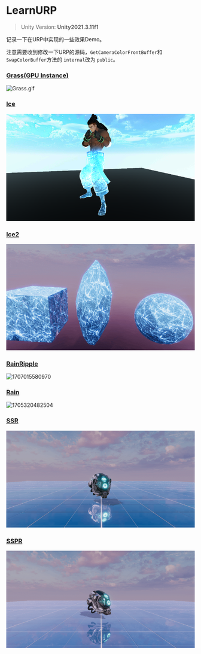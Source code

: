 # LearnURP

> Unity Version: **Unity2021.3.11f1**

记录一下在URP中实现的一些效果Demo。

注意需要收到修改一下URP的源码，`GetCameraColorFrontBuffer`和 `SwapColorBuffer`方法的 `internal`改为 `public`。

### [Grass(GPU Instance)](https://github.com/csdjk/LearnURP/tree/main/Assets/Scenes/GpuInstance/Grass)

![Grass.gif](https://s2.loli.net/2023/04/09/v7dtlaN1UqS9VuB.gif)

### [Ice](https://github.com/csdjk/LearnURP/tree/main/Assets/Scenes/Ice/)

![1705320482504](image/README/1705320482504.png)

### [Ice2](https://github.com/csdjk/LearnURP/tree/main/Assets/Scenes/Ice/)

![1709459308834](image/README/1709459308834.gif)

### [RainRipple](https://github.com/csdjk/LearnURP/tree/main/Assets/Scenes/RainRipple/)

![1707015580970](image/README/1707015580970.gif)

### [Rain](https://github.com/csdjk/LearnURP/tree/main/Assets/Scenes/Rain/)

![1705320482504](image/README/Rain.gif)

### [SSR](https://github.com/csdjk/LearnURP/tree/main/Assets/Scenes/SSR/)

![1705320482504](image/README/SSR.gif)

### [SSPR](https://github.com/csdjk/LearnURP/tree/main/Assets/Scenes/SSPR/)

![1705320482504](image/README/SSPR.gif)
